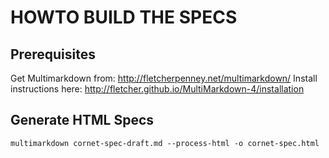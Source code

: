 HOWTO BUILD THE SPECS
=======================

Prerequisites
-------------
Get Multimarkdown from: http://fletcherpenney.net/multimarkdown/
Install instructions here: http://fletcher.github.io/MultiMarkdown-4/installation

Generate HTML Specs
-------------------

	multimarkdown cornet-spec-draft.md --process-html -o cornet-spec.html